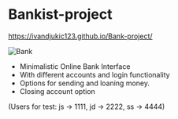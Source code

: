# Bankist-project

https://ivandjukic123.github.io/Bank-project/

![Bank](https://user-images.githubusercontent.com/98217204/159169791-c73ce1ff-210a-4e28-9072-e76e7381b12b.png)

- Minimalistic Online Bank Interface
- With different accounts and login functionality
- Options for sending and loaning money.
- Closing account option

(Users for test: js -> 1111, jd -> 2222, ss -> 4444)
